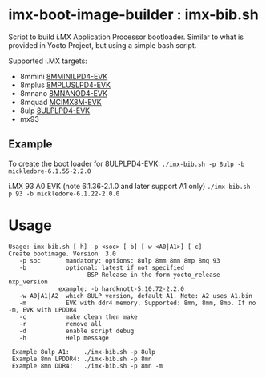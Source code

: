 # imx-boot-image-builder : imx-bib.sh
Script to build i.MX Application Processor bootloader.  Similar to what is provided in Yocto Project, but using a simple bash script.

Supported i.MX targets: 
- 8mmini [8MMINILPD4-EVK](https://www.nxp.com/design/development-boards/i-mx-evaluation-and-development-boards/evaluation-kit-for-the-i-mx-8m-mini-applications-processor:8MMINILPD4-EVK)
- 8mplus [8MPLUSLPD4-EVK](https://www.nxp.com/design/development-boards/i-mx-evaluation-and-development-boards/evaluation-kit-for-the-i-mx-8m-plus-applications-processor:8MPLUSLPD4-EVK)
- 8mnano [8MNANOD4-EVK](https://www.nxp.com/design/development-boards/i-mx-evaluation-and-development-boards/evaluation-kit-for-the-i-mx-8m-nano-applications-processor:8MNANOD4-EVK)
- 8mquad [MCIMX8M-EVK](https://www.nxp.com/design/development-boards/i-mx-evaluation-and-development-boards/evaluation-kit-for-the-i-mx-8m-applications-processor:MCIMX8M-EVK) 
- 8ulp [8ULPLPD4-EVK](https://www.nxp.com/design/design-center/development-boards/i-mx-evaluation-and-development-boards/i-mx-8ulp-evaluation-kit:MCIMX8ULP-EVK)
- mx93

## Example
To create the boot loader for 8ULPLPD4-EVK:
  `./imx-bib.sh -p 8ulp -b mickledore-6.1.55-2.2.0`
  
i.MX 93 A0 EVK (note 6.1.36-2.1.0 and later support A1 only)
  `./imx-bib.sh -p 93 -b mickledore-6.1.22-2.0.0`
  

# Usage
```
Usage: imx-bib.sh [-h] -p <soc> [-b] [-w <A0|A1>] [-c]
Create bootimage. Version  3.0
   -p soc       mandatory: options: 8ulp 8mm 8mn 8mp 8mq 93
   -b           optional: latest if not specified
                      BSP Release in the form yocto_release-nxp_version
		      example: -b hardknott-5.10.72-2.2.0
   -w A0|A1|A2  which 8ULP version, default A1. Note: A2 uses A1.bin
   -m           EVK with ddr4 memory. Supported: 8mn, 8mm, 8mp. If no -m, EVK with LPDDR4
   -c           make clean then make
   -r           remove all
   -d           enable script debug 
   -h           Help message

 Example 8ulp A1:    ./imx-bib.sh -p 8ulp 
 Example 8mn LPDDR4: ./imx-bib.sh -p 8mn 
 Example 8mn DDR4:   ./imx-bib.sh -p 8mn -m 

 ```
